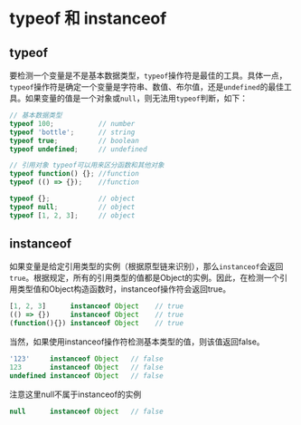 # typeof 和 instanceof

## typeof

要检测一个变量是不是基本数据类型，`typeof`操作符是最佳的工具。具体一点，`typeof`操作符是确定一个变量是字符串、数值、布尔值，还是`undefined`的最佳工具。如果变量的值是一个对象或`null`，则无法用`typeof`判断，如下：

```js
// 基本数据类型
typeof 100;           // number
typeof 'bottle';      // string
typeof true;          // boolean
typeof undefined;     // undefined

// 引用对象 typeof可以用来区分函数和其他对象
typeof function() {}; //function
typeof (() => {});    //function

typeof {};            // object
typeof null;          // object
typeof [1, 2, 3];     // object
```

## instanceof

如果变量是给定引用类型的实例（根据原型链来识别），那么`instanceof`会返回`true`。根据规定，所有的引用类型的值都是Object的实例。因此，在检测一个引用类型值和Object构造函数时，instanceof操作符会返回true。
```js
[1, 2, 3]      instanceof Object    // true
(() => {})     instanceof Object    // true
(function(){}) instanceof Object    // true

```
当然，如果使用instanceof操作符检测基本类型的值，则该值返回false。
```js
'123'     instanceof Object   // false
123       instanceof Object   // false
undefined instanceof Object   // false
```
注意这里null不属于instanceof的实例
```js
null      instanceof Object   // false
```